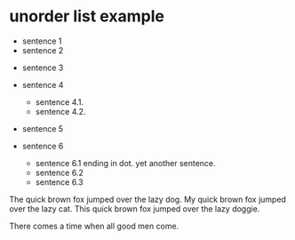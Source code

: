 # unorder list example

- sentence 1
- sentence 2
* sentence 3

* sentence 4
  - sentence 4.1.
  - sentence 4.2.
* sentence 5
* sentence 6
  - sentence 6.1 ending in dot. yet another sentence.
  - sentence 6.2
  - sentence 6.3

The quick brown fox jumped over the lazy dog. My quick brown fox jumped over the lazy cat. This quick brown fox jumped over the lazy doggie. 

There comes a time when all good men come.